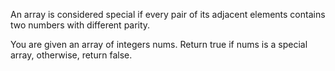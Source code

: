 An array is considered special if every pair of its adjacent elements contains two numbers with different parity.

You are given an array of integers nums. Return true if nums is a special array, otherwise, return false.
